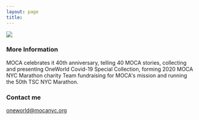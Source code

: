 ```yaml
---
layout: page
title:  
---
```


![](https://user-images.githubusercontent.com/47676628/82744965-c6e6ad00-9db1-11ea-9782-721e797ec4db.jpg)

### More Information

MOCA celebrates it 40th anniversary, telling 40 MOCA stories, collecting and presenting OneWorld Covid-19 Special Collection, forming 2020 MOCA NYC Marathon charity Team fundraising for MOCA's mission and running the 50th TSC NYC Marathon.

### Contact me

[oneworld@mocanyc.org](mailto:oneworld@mocanyc.org)
